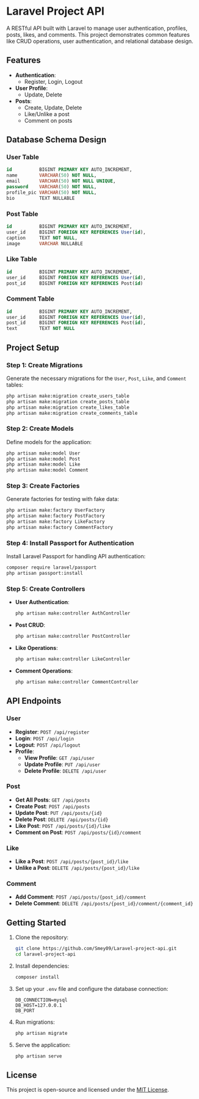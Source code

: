 # Laravel Project API

A RESTful API built with Laravel to manage user authentication, profiles, posts, likes, and comments. This project demonstrates common features like CRUD operations, user authentication, and relational database design.

## Features

-   **Authentication**:
    -   Register, Login, Logout
-   **User Profile**:
    -   Update, Delete
-   **Posts**:
    -   Create, Update, Delete
    -   Like/Unlike a post
    -   Comment on posts

## Database Schema Design

### User Table

```sql
id          BIGINT PRIMARY KEY AUTO_INCREMENT,
name        VARCHAR(50) NOT NULL,
email       VARCHAR(50) NOT NULL UNIQUE,
password    VARCHAR(50) NOT NULL,
profile_pic VARCHAR(50) NOT NULL,
bio         TEXT NULLABLE
```

### Post Table

```sql
id          BIGINT PRIMARY KEY AUTO_INCREMENT,
user_id     BIGINT FOREIGN KEY REFERENCES User(id),
caption     TEXT NOT NULL,
image       VARCHAR NULLABLE
```

### Like Table

```sql
id          BIGINT PRIMARY KEY AUTO_INCREMENT,
user_id     BIGINT FOREIGN KEY REFERENCES User(id),
post_id     BIGINT FOREIGN KEY REFERENCES Post(id)
```

### Comment Table

```sql
id          BIGINT PRIMARY KEY AUTO_INCREMENT,
user_id     BIGINT FOREIGN KEY REFERENCES User(id),
post_id     BIGINT FOREIGN KEY REFERENCES Post(id),
text        TEXT NOT NULL
```

## Project Setup

### Step 1: Create Migrations

Generate the necessary migrations for the `User`, `Post`, `Like`, and `Comment` tables:

```bash
php artisan make:migration create_users_table
php artisan make:migration create_posts_table
php artisan make:migration create_likes_table
php artisan make:migration create_comments_table
```

### Step 2: Create Models

Define models for the application:

```bash
php artisan make:model User
php artisan make:model Post
php artisan make:model Like
php artisan make:model Comment
```

### Step 3: Create Factories

Generate factories for testing with fake data:

```bash
php artisan make:factory UserFactory
php artisan make:factory PostFactory
php artisan make:factory LikeFactory
php artisan make:factory CommentFactory
```

### Step 4: Install Passport for Authentication

Install Laravel Passport for handling API authentication:

```bash
composer require laravel/passport
php artisan passport:install
```

### Step 5: Create Controllers

-   **User Authentication**:

    ```bash
    php artisan make:controller AuthController
    ```

-   **Post CRUD**:

    ```bash
    php artisan make:controller PostController
    ```

-   **Like Operations**:

    ```bash
    php artisan make:controller LikeController
    ```

-   **Comment Operations**:
    ```bash
    php artisan make:controller CommentController
    ```

## API Endpoints

### User

-   **Register**: `POST /api/register`
-   **Login**: `POST /api/login`
-   **Logout**: `POST /api/logout`
-   **Profile**:
    -   **View Profile**: `GET /api/user`
    -   **Update Profile**: `PUT /api/user`
    -   **Delete Profile**: `DELETE /api/user`

### Post

-   **Get All Posts**: `GET /api/posts`
-   **Create Post**: `POST /api/posts`
-   **Update Post**: `PUT /api/posts/{id}`
-   **Delete Post**: `DELETE /api/posts/{id}`
-   **Like Post**: `POST /api/posts/{id}/like`
-   **Comment on Post**: `POST /api/posts/{id}/comment`

### Like

-   **Like a Post**: `POST /api/posts/{post_id}/like`
-   **Unlike a Post**: `DELETE /api/posts/{post_id}/like`

### Comment

-   **Add Comment**: `POST /api/posts/{post_id}/comment`
-   **Delete Comment**: `DELETE /api/posts/{post_id}/comment/{comment_id}`

## Getting Started

1. Clone the repository:

    ```bash
    git clone https://github.com/Smey09/Laravel-project-api.git
    cd laravel-project-api
    ```

2. Install dependencies:

    ```bash
    composer install
    ```

3. Set up your `.env` file and configure the database connection:

    ```env
    DB_CONNECTION=mysql
    DB_HOST=127.0.0.1
    DB_PORT
    ```

4. Run migrations:

    ```bash
    php artisan migrate
    ```

5. Serve the application:
    ```bash
    php artisan serve
    ```

## License

This project is open-source and licensed under the [MIT License](LICENSE).

